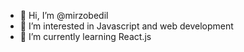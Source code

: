 - 👋 Hi, I’m @mirzobedil
- 👀 I’m interested in Javascript and web development
- 🌱 I’m currently learning React.js

<!---
mirzobedil/mirzobedil is a ✨ special ✨ repository because its `README.md` (this file) appears on your GitHub profile.
You can click the Preview link to take a look at your changes.
--->

